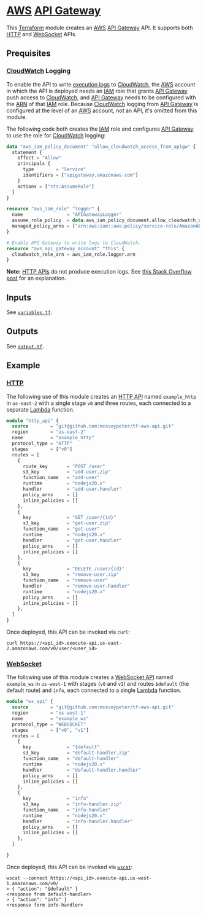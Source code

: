 # [AWS] [API Gateway]

This [Terraform] module creates an [AWS] [API Gateway] API. It supports both [HTTP][http-api] and [WebSocket][ws-api] APIs.

## Prequisites

### [CloudWatch] Logging

To enable the API to write [execution logs](https://docs.aws.amazon.com/apigateway/latest/developerguide/set-up-logging.html) to [CloudWatch], the [AWS] account in which the API is deployed needs an [IAM] role that grants [API Gateway] push access to [CloudWatch], and [API Gateway] needs to be configured with the [ARN] of that [IAM] role. Because [CloudWatch] logging from [API Gateway] is configured at the level of an [AWS] account, not an API, it's omitted from this module.

The following code both creates the [IAM] role and configures [API Gateway] to use the role for [CloudWatch] logging:

```terraform
data "aws_iam_policy_document" "allow_cloudwatch_access_from_apigw" {
  statement {
    effect = "Allow"
    principals {
      type        = "Service"
      identifiers = ["apigateway.amazonaws.com"]
    }
    actions = ["sts:AssumeRole"]
  }
}

resource "aws_iam_role" "logger" {
  name                = "APIGatewayLogger"
  assume_role_policy  = data.aws_iam_policy_document.allow_cloudwatch_access_from_apigw.json
  managed_policy_arns = ["arn:aws:iam::aws:policy/service-role/AmazonAPIGatewayPushToCloudWatchLogs"]
}

# Enable API Gateway to write logs to CloudWatch.
resource "aws_api_gateway_account" "this" {
  cloudwatch_role_arn = aws_iam_role.logger.arn
}
```

**Note:** [HTTP APIs][http-api] do not produce execution logs. See [this Stack Overflow post](https://stackoverflow.com/a/62546187) for an explanation.

## Inputs

See [`variables.tf`](variables.tf).

## Outputs

See [`output.tf`](output.tf).

## Example

### [HTTP][http-api]

The following use of this module creates an [HTTP API][http-api] named `example_http` in `us-east-2` with a single stage `v0` and three routes, each connected to a separate [Lambda] function.

```terraform
module "http_api" {
  source        = "git@github.com:mcevoypeter/tf-aws-api.git"
  region        = "us-east-2"
  name          = "example_http"
  protocol_type = "HTTP"
  stages        = ["v0"]
  routes = [
    {
      route_key       = "POST /user"
      s3_key          = "add-user.zip"
      function_name   = "add-user"
      runtime         = "nodejs20.x"
      handler         = "add-user.handler"
      policy_arns     = []
      inline_policies = []
    },
    {
      key             = "GET /user/{id}"
      s3_key          = "get-user.zip"
      function_name   = "get-user"
      runtime         = "nodejs20.x"
      handler         = "get-user.handler"
      policy_arns     = []
      inline_policies = []
    },
    {
      key             = "DELETE /user/{id}"
      s3_key          = "remove-user.zip"
      function_name   = "remove-user"
      handler         = "remove-user.handler"
      runtime         = "nodejs20.x"
      policy_arns     = []
      inline_policies = []
    },
  ]
}
```

Once deployed, this API can be invoked via `curl`:

```console
curl https://<api_id>.execute-api.us-east-2.amazonaws.com/v0/user/<user_id>
```

### [WebSocket][ws-api]

The following use of this module creates a [WebSocket API][ws-api] named `example_ws` in `us-west-1` with stages (`v0` and `v1`) and routes `$default` (the default route) and `info`, each connected to a single [Lambda] function.

```terraform
module "ws_api" {
  source        = "git@github.com:mcevoypeter/tf-aws-api.git"
  region        = "us-west-1"
  name          = "example_ws"
  protocol_type = "WEBSOCKET"
  stages        = ["v0", "v1"]
  routes = [
    {
      key             = "$default"
      s3_key          = "default-handler.zip"
      function_name   = "default-handler"
      runtime         = "nodejs20.x"
      handler         = "default-handler.handler"
      policy_arns     = []
      inline_policies = []
    },
    {
      key             = "info"
      s3_key          = "info-handler.zip"
      function_name   = "info-handler"
      runtime         = "nodejs20.x"
      handler         = "info-handler.handler"
      policy_arns     = []
      inline_policies = []
    },
  ]

}
```

Once deployed, this API can be invoked via [`wscat`](https://github.com/websockets/wscat):

```console
wscat --connect https://<api_id>.execute-api.us-west-1.amazonaws.com/v0/
> { "action": "$default" }
<response from default-handler>
> { "action": "info" }
<response form info-handler>
```

[API Gateway]: https://aws.amazon.com/api-gateway
[ARN]: https://docs.aws.amazon.com/IAM/latest/UserGuide/reference-arns.html
[AWS]: https://aws.amazon.com/
[CloudWatch]: https://aws.amazon.com/cloudwatch/
[http-api]: https://docs.aws.amazon.com/apigateway/latest/developerguide/http-api.html
[IAM]: https://aws.amazon.com/iam/
[Lambda]: https://aws.amazon.com/lambda/
[S3]: https://aws.amazon.com/s3/
[Terraform]: https://www.terraform.io/
[ws-api]: https://docs.aws.amazon.com/apigateway/latest/developerguide/apigateway-websocket-api.html
